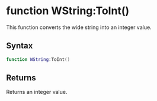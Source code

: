 # function WString:ToInt()

This function converts the wide string into an integer value.

## Syntax

```lua
function WString:ToInt()
```

## Returns

Returns an integer value.